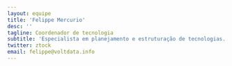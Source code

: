 ```yaml
---
layout: equipe
title: 'Felippe Mercurio'
desc: ''
tagline: Coordenador de tecnologia
subtitle: 'Especialista em planejamento e estruturação de tecnologias. No VOLT, lidera os esforços de capacidade técnica de backend, bancos de dados e nerdices diversas. É também consultor independente, especialista em processos e sistemas de gestão (do cabo ao código, literalmente). Paulistano radicado no Paraná, programador autodidata, fissurado por ciência, tecnologia e, claro, dados.'
twitter: ztock
email: felippe@voltdata.info
---
```

